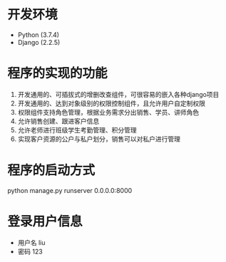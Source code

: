 # 开发环境
* Python (3.7.4)
* Django (2.2.5)

# 程序的实现的功能

1. 开发通用的、可插拔式的增删改查组件，可很容易的嵌入各种django项目
2. 开发通用的、达到对象级别的权限控制组件，且允许用户自定制权限
3. 权限组件支持角色管理，根据业务需求分出销售、学员、讲师角色
4. 允许销售创建、跟进客户信息
5. 允许老师进行班级学生考勤管理、积分管理
6. 实现客户资源的公户与私户划分，销售可以对私户进行管理

# 程序的启动方式

python manage.py runserver 0.0.0.0:8000

# 登录用户信息
* 用户名 liu
* 密码 123


